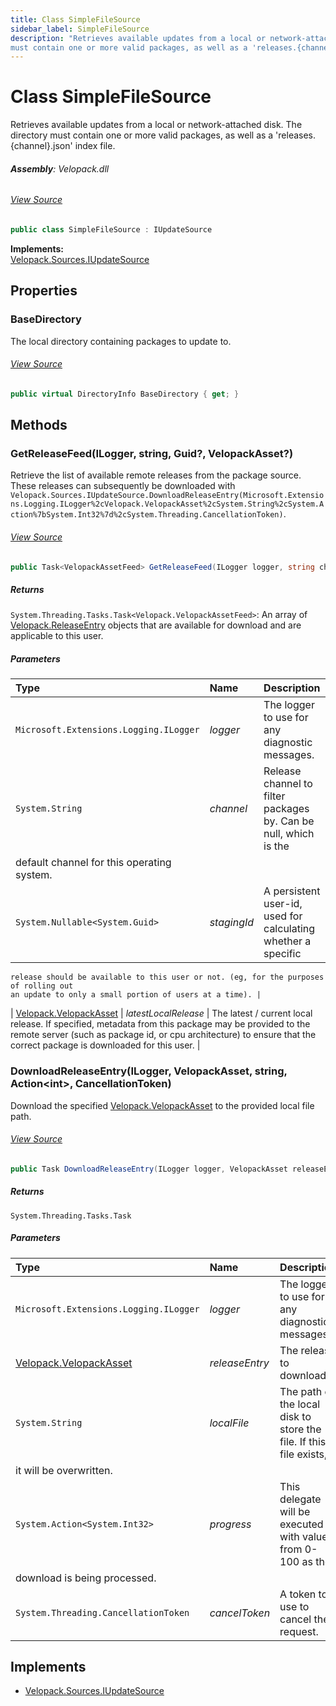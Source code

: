 ```yaml
---
title: Class SimpleFileSource
sidebar_label: SimpleFileSource
description: "Retrieves available updates from a local or network-attached disk. The directory
must contain one or more valid packages, as well as a 'releases.{channel}.json' index file."
---
```

# Class SimpleFileSource
Retrieves available updates from a local or network-attached disk. The directory
must contain one or more valid packages, as well as a 'releases.{channel}.json' index file.

###### **Assembly**: Velopack.dll
###### [View Source](https://github.com/velopack/velopack.git/blob/master/src/Velopack/Sources/SimpleFileSource.cs#L15)
```csharp title="Declaration"
public class SimpleFileSource : IUpdateSource
```
**Implements:**  
[Velopack.Sources.IUpdateSource](../Velopack.Sources/IUpdateSource.md)

## Properties
### BaseDirectory
The local directory containing packages to update to.
###### [View Source](https://github.com/velopack/velopack.git/blob/master/src/Velopack/Sources/SimpleFileSource.cs#L18)
```csharp title="Declaration"
public virtual DirectoryInfo BaseDirectory { get; }
```
## Methods
### GetReleaseFeed(ILogger, string, Guid?, VelopackAsset?)
Retrieve the list of available remote releases from the package source. These releases
can subsequently be downloaded with `Velopack.Sources.IUpdateSource.DownloadReleaseEntry(Microsoft.Extensions.Logging.ILogger%2cVelopack.VelopackAsset%2cSystem.String%2cSystem.Action%7bSystem.Int32%7d%2cSystem.Threading.CancellationToken)`.
###### [View Source](https://github.com/velopack/velopack.git/blob/master/src/Velopack/Sources/SimpleFileSource.cs#L27)
```csharp title="Declaration"
public Task<VelopackAssetFeed> GetReleaseFeed(ILogger logger, string channel, Guid? stagingId = null, VelopackAsset? latestLocalRelease = null)
```

##### Returns

`System.Threading.Tasks.Task<Velopack.VelopackAssetFeed>`: An array of [Velopack.ReleaseEntry](../Velopack/ReleaseEntry.md) objects that are available for download
    and are applicable to this user.
##### Parameters

| Type | Name | Description |
|:--- |:--- |:--- |
| `Microsoft.Extensions.Logging.ILogger` | *logger* | The logger to use for any diagnostic messages. |
| `System.String` | *channel* | Release channel to filter packages by. Can be null, which is the 
    default channel for this operating system. |
| `System.Nullable<System.Guid>` | *stagingId* | A persistent user-id, used for calculating whether a specific
    release should be available to this user or not. (eg, for the purposes of rolling out
    an update to only a small portion of users at a time). |
| [Velopack.VelopackAsset](../Velopack/VelopackAsset.md) | *latestLocalRelease* | The latest / current local release. If specified,
    metadata from this package may be provided to the remote server (such as package id,
    or cpu architecture) to ensure that the correct package is downloaded for this user. |

### DownloadReleaseEntry(ILogger, VelopackAsset, string, Action&lt;int&gt;, CancellationToken)
Download the specified [Velopack.VelopackAsset](../Velopack/VelopackAsset.md) to the provided local file path.
###### [View Source](https://github.com/velopack/velopack.git/blob/master/src/Velopack/Sources/SimpleFileSource.cs#L67)
```csharp title="Declaration"
public Task DownloadReleaseEntry(ILogger logger, VelopackAsset releaseEntry, string localFile, Action<int> progress, CancellationToken cancelToken)
```

##### Returns

`System.Threading.Tasks.Task`

##### Parameters

| Type | Name | Description |
|:--- |:--- |:--- |
| `Microsoft.Extensions.Logging.ILogger` | *logger* | The logger to use for any diagnostic messages. |
| [Velopack.VelopackAsset](../Velopack/VelopackAsset.md) | *releaseEntry* | The release to download. |
| `System.String` | *localFile* | The path on the local disk to store the file. If this file exists,
    it will be overwritten. |
| `System.Action<System.Int32>` | *progress* | This delegate will be executed with values from 0-100 as the
    download is being processed. |
| `System.Threading.CancellationToken` | *cancelToken* | A token to use to cancel the request. |


## Implements

* [Velopack.Sources.IUpdateSource](../Velopack.Sources/IUpdateSource.md)
